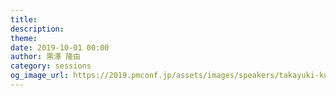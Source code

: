 ```yaml
---
title: 
description: 
theme: 
date: 2019-10-01 00:00
author: 黒澤 隆由
category: sessions
og_image_url: https://2019.pmconf.jp/assets/images/speakers/takayuki-kurosawa.png
---
```


